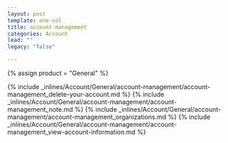 ```yaml
---
layout: post
template: one-col
title: account-management
categories: Account
lead: ""
legacy: "false"

---
```

{% assign product = "General" %}

{% include _inlines/Account/General/account-management/account-management_delete-your-account.md %}
{% include _inlines/Account/General/account-management/account-management_note.md %}
{% include _inlines/Account/General/account-management/account-management_organizations.md %}
{% include _inlines/Account/General/account-management/account-management_view-account-information.md %}
